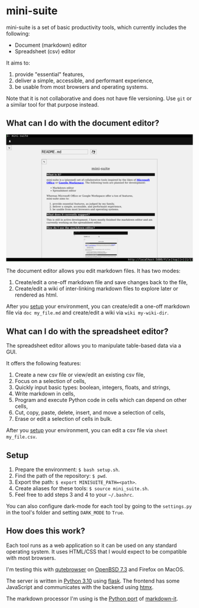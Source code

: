 # mini-suite 

mini-suite is a set of basic productivity tools, which currently includes the following:
- Document (markdown) editor
- Spreadsheet (csv) editor

It aims to:
1. provide "essential" features,
1. deliver a simple, accessible, and performant experience,
1. be usable from most browsers and operating systems.

Note that it is not collaborative and does not have file versioning. Use `git` or a similar tool for that purpose instead.


## What can I do with the document editor?

![demo](./media/readme.png)

The document editor allows you edit markdown files. It has two modes:
1. Create/edit a one-off markdown file and save changes back to the file,
1. Create/edit a wiki of inter-linking markdown files to explore later or rendered as html.

After you [setup](#setup) your environment, you can create/edit a one-off markdown file via `doc my_file.md` and create/edit a wiki via `wiki my-wiki-dir`.


## What can I do with the spreadsheet editor?

The spreadsheet editor allows you to manipulate table-based data via a GUI.

It offers the following features:
1. Create a new csv file or view/edit an existing csv file,
1. Focus on a selection of cells,
1. Quickly input basic types: boolean, integers, floats, and strings,
1. Write markdown in cells,
1. Program and execute Python code in cells which can depend on other cells,
1. Cut, copy, paste, delete, insert, and move a selection of cells,
1. Erase or edit a selection of cells in bulk.

After you [setup](#setup) your environment, you can edit a csv file via `sheet my_file.csv`.


## Setup

1. Prepare the environment: `$ bash setup.sh`.
1. Find the path of the repository: `$ pwd`.
1. Export the path: `$ export MINISUITE_PATH=<path>`.
1. Create aliases for these tools: `$ source mini_suite.sh`.
1. Feel free to add steps 3 and 4 to your `~/.bashrc`.

You can also configure dark-mode for each tool by going to the `settings.py` in the tool's folder and setting `DARK_MODE` to `True`.


## How does this work?

Each tool runs as a web application so it can be used on any standard operating system. It uses HTML/CSS that I would expect to be compatible with most browsers.

I'm testing this with [qutebrowser](https://www.qutebrowser.org/) on [OpenBSD 7.3](https://www.openbsd.org/73.html) and Firefox on MacOS.

The server is written in [Python 3.10](https://www.python.org/downloads/release/python-3100/) using [flask](https://flask.palletsprojects.com/en/3.0.x/). The frontend has some JavaScript and communicates with the backend using [htmx](https://htmx.org/).

The markdown processor I'm using is the [Python port](https://pypi.org/project/markdown-it-py/) of [markdown-it](https://github.com/markdown-it/markdown-it).
